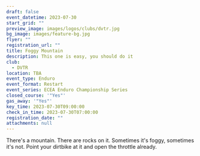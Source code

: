 ```yaml
---
draft: false
event_datetime: 2023-07-30
start_grid: ""
preview_image: images/logos/clubs/dvtr.jpg
bg_image: images/feature-bg.jpg
flyer: ""
registration_url: ""
title: Foggy Mountain
description: This one is easy, you should do it
club:
  - DVTR
location: TBA
event_type: Enduro
event_format: Restart
event_series: ECEA Enduro Championship Series
closed_course: '"Yes"'
gas_away: '"Yes"'
key_time: 2023-07-30T09:00:00
check_in_time: 2023-07-30T07:00:00
registration_date: ""
attachments: null
---
```


There's a mountain. There are rocks on it. Sometimes it's foggy, sometimes it's not. Point your dirtbike at it and open the throttle already.